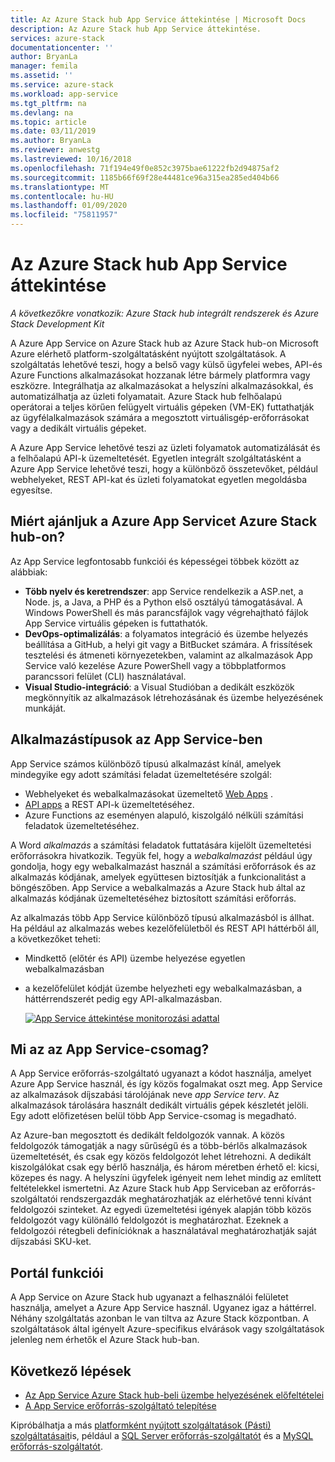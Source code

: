 ```yaml
---
title: Az Azure Stack hub App Service áttekintése | Microsoft Docs
description: Az Azure Stack hub App Service áttekintése.
services: azure-stack
documentationcenter: ''
author: BryanLa
manager: femila
ms.assetid: ''
ms.service: azure-stack
ms.workload: app-service
ms.tgt_pltfrm: na
ms.devlang: na
ms.topic: article
ms.date: 03/11/2019
ms.author: BryanLa
ms.reviewer: anwestg
ms.lastreviewed: 10/16/2018
ms.openlocfilehash: 71f194e49f0e852c3975bae61222fb2d94875af2
ms.sourcegitcommit: 1185b66f69f28e44481ce96a315ea285ed404b66
ms.translationtype: MT
ms.contentlocale: hu-HU
ms.lasthandoff: 01/09/2020
ms.locfileid: "75811957"
---
```

# <a name="app-service-on-azure-stack-hub-overview"></a>Az Azure Stack hub App Service áttekintése

*A következőkre vonatkozik: Azure Stack hub integrált rendszerek és Azure Stack Development Kit*

A Azure App Service on Azure Stack hub az Azure Stack hub-on Microsoft Azure elérhető platform-szolgáltatásként nyújtott szolgáltatások. A szolgáltatás lehetővé teszi, hogy a belső vagy külső ügyfelei webes, API-és Azure Functions alkalmazásokat hozzanak létre bármely platformra vagy eszközre. Integrálhatja az alkalmazásokat a helyszíni alkalmazásokkal, és automatizálhatja az üzleti folyamatait. Azure Stack hub felhőalapú operátorai a teljes körűen felügyelt virtuális gépeken (VM-EK) futtathatják az ügyfélalkalmazások számára a megosztott virtuálisgép-erőforrásokat vagy a dedikált virtuális gépeket.

A Azure App Service lehetővé teszi az üzleti folyamatok automatizálását és a felhőalapú API-k üzemeltetését. Egyetlen integrált szolgáltatásként a Azure App Service lehetővé teszi, hogy a különböző összetevőket, például webhelyeket, REST API-kat és üzleti folyamatokat egyetlen megoldásba egyesítse.

## <a name="why-offer-azure-app-service-on-azure-stack-hub"></a>Miért ajánljuk a Azure App Servicet Azure Stack hub-on?

Az App Service legfontosabb funkciói és képességei többek között az alábbiak:

- **Több nyelv és keretrendszer**: app Service rendelkezik a ASP.net, a Node. js, a Java, a PHP és a Python első osztályú támogatásával. A Windows PowerShell és más parancsfájlok vagy végrehajtható fájlok App Service virtuális gépeken is futtathatók.
- **DevOps-optimalizálás**: a folyamatos integráció és üzembe helyezés beállítása a GitHub, a helyi git vagy a BitBucket számára. A frissítések tesztelési és átmeneti környezetekben, valamint az alkalmazások App Service való kezelése Azure PowerShell vagy a többplatformos parancssori felület (CLI) használatával.
- **Visual Studio-integráció**: a Visual Studióban a dedikált eszközök megkönnyítik az alkalmazások létrehozásának és üzembe helyezésének munkáját.

## <a name="app-types-in-app-service"></a>Alkalmazástípusok az App Service-ben

App Service számos különböző típusú alkalmazást kínál, amelyek mindegyike egy adott számítási feladat üzemeltetésére szolgál:

- Webhelyeket és webalkalmazásokat üzemeltető [Web Apps](/azure/app-service/overview) .
- [API apps](/azure/app-service/overview) a REST API-k üzemeltetéséhez.
- Azure Functions az eseményen alapuló, kiszolgáló nélküli számítási feladatok üzemeltetéséhez.

A Word *alkalmazás* a számítási feladatok futtatására kijelölt üzemeltetési erőforrásokra hivatkozik. Tegyük fel, hogy a *webalkalmazást* például úgy gondolja, hogy egy webalkalmazást használ a számítási erőforrások és az alkalmazás kódjának, amelyek együttesen biztosítják a funkcionalitást a böngészőben. App Service a webalkalmazás a Azure Stack hub által az alkalmazás kódjának üzemeltetéséhez biztosított számítási erőforrás.

Az alkalmazás több App Service különböző típusú alkalmazásból is állhat. Ha például az alkalmazás webes kezelőfelületből és REST API háttérből áll, a következőket teheti:

- Mindkettő (előtér és API) üzembe helyezése egyetlen webalkalmazásban
- a kezelőfelület kódját üzembe helyezheti egy webalkalmazásban, a háttérrendszerét pedig egy API-alkalmazásban.

   [![App Service áttekintése monitorozási adattal](media/azure-stack-app-service-overview/image01.png "App Service áttekintése monitorozási adattal")](media/azure-stack-app-service-overview/image01.png#lightbox)

## <a name="what-is-an-app-service-plan"></a>Mi az az App Service-csomag?

A App Service erőforrás-szolgáltató ugyanazt a kódot használja, amelyet Azure App Service használ, és így közös fogalmakat oszt meg. App Service az alkalmazások díjszabási tárolójának neve *app Service terv*. Az alkalmazások tárolására használt dedikált virtuális gépek készletét jelöli. Egy adott előfizetésen belül több App Service-csomag is megadható.

Az Azure-ban megosztott és dedikált feldolgozók vannak. A közös feldolgozók támogatják a nagy sűrűségű és a több-bérlős alkalmazások üzemeltetését, és csak egy közös feldolgozót lehet létrehozni. A dedikált kiszolgálókat csak egy bérlő használja, és három méretben érhető el: kicsi, közepes és nagy. A helyszíni ügyfelek igényeit nem lehet mindig az említett feltételekkel ismertetni. Az Azure Stack hub App Serviceban az erőforrás-szolgáltatói rendszergazdák meghatározhatják az elérhetővé tenni kívánt feldolgozói szinteket. Az egyedi üzemeltetési igények alapján több közös feldolgozót vagy különálló feldolgozót is meghatározhat. Ezeknek a feldolgozói rétegbeli definícióknak a használatával meghatározhatják saját díjszabási SKU-ket.

## <a name="portal-features"></a>Portál funkciói

A App Service on Azure Stack hub ugyanazt a felhasználói felületet használja, amelyet a Azure App Service használ. Ugyanez igaz a háttérrel. Néhány szolgáltatás azonban le van tiltva az Azure Stack központban. A szolgáltatások által igényelt Azure-specifikus elvárások vagy szolgáltatások jelenleg nem érhetők el Azure Stack hub-ban.

## <a name="next-steps"></a>Következő lépések

- [Az App Service Azure Stack hub-beli üzembe helyezésének előfeltételei](azure-stack-app-service-before-you-get-started.md)
- [A App Service erőforrás-szolgáltató telepítése](azure-stack-app-service-deploy.md)

Kipróbálhatja a más [platformként nyújtott szolgáltatások (Pásti) szolgáltatásait](service-plan-offer-subscription-overview.md)is, például a [SQL Server erőforrás-szolgáltatót](azure-stack-sql-resource-provider-deploy.md) és a [MySQL erőforrás-szolgáltatót](azure-stack-mysql-resource-provider-deploy.md).
